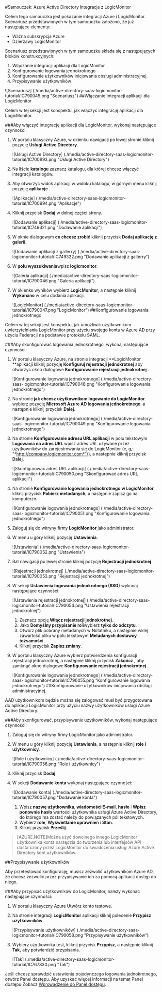 <properties 
    pageTitle="Samouczek: Azure Active Directory Integracja z LogicMonitor | Microsoft Azure" 
    description="Dowiedz się, jak użyć LogicMonitor z usługi Azure Active Directory w celu włączenia rejestracji jednokrotnej, automatycznego inicjowania obsługi administracyjnej i nie tylko!" 
    services="active-directory" 
    authors="jeevansd"  
    documentationCenter="na" 
    manager="femila"/>
<tags 
    ms.service="active-directory" 
    ms.devlang="na" 
    ms.topic="article" 
    ms.tgt_pltfrm="na" 
    ms.workload="identity" 
    ms.date="09/29/2016" 
    ms.author="jeedes" />

#<a name="tutorial-azure-active-directory-integration-with-logicmonitor"></a>Samouczek: Azure Active Directory Integracja z LogicMonitor
  
Celem tego samouczka jest pokazanie integracji Azure i LogicMonitor.  
Scenariusz przedstawionych w tym samouczku założono, że już następujące elementy:

-   Ważna subskrypcja Azure
-   Dzierżawy LogicMonitor
  
Scenariusz przedstawionych w tym samouczku składa się z następujących bloków konstrukcyjnych:

1.  Włączanie integracji aplikacji dla LogicMonitor
2.  Konfigurowanie logowania jednokrotnego
3.  Konfigurowanie użytkowników inicjowania obsługi administracyjnej.
4.  Przypisywanie użytkowników

![Scenariusz] (./media/active-directory-saas-logicmonitor-tutorial/IC790045.png "Scenariusz")
##<a name="enabling-the-application-integration-for-logicmonitor"></a>Włączanie integracji aplikacji dla LogicMonitor
  
Celem w tej sekcji jest konspektu, jak włączyć integrację aplikacji dla LogicMonitor.

###<a name="to-enable-the-application-integration-for-logicmonitor-perform-the-following-steps"></a>Aby włączyć integrację aplikacji dla LogicMonitor, wykonaj następujące czynności:

1.  W portalu klasyczny Azure, w okienku nawigacji po lewej stronie kliknij pozycję **Usługi Active Directory**.

    ![Usługi Active Directory] (./media/active-directory-saas-logicmonitor-tutorial/IC700993.png "Usługi Active Directory")

2.  Na liście **katalogu** zaznacz katalogu, dla której chcesz włączyć integracji katalogów.

3.  Aby otworzyć widok aplikacji w widoku katalogu, w górnym menu kliknij pozycję **aplikacje** .

    ![Aplikacje] (./media/active-directory-saas-logicmonitor-tutorial/IC700994.png "Aplikacje")

4.  Kliknij przycisk **Dodaj** w dolnej części strony.

    ![Dodawanie aplikacji] (./media/active-directory-saas-logicmonitor-tutorial/IC749321.png "Dodawanie aplikacji")

5.  W oknie dialogowym **co chcesz zrobić** kliknij przycisk **Dodaj aplikację z galerii**.

    ![Dodawanie aplikacji z gallerry] (./media/active-directory-saas-logicmonitor-tutorial/IC749322.png "Dodawanie aplikacji z gallerry")

6.  W **polu wyszukiwania**wpisz **logicmonitor**.

    ![Galeria aplikacji] (./media/active-directory-saas-logicmonitor-tutorial/IC790046.png "Galeria aplikacji")

7.  W okienku wyników wybierz **LogicMonitor**, a następnie kliknij **Wykonano** w celu dodania aplikacji.

    ![LogicMonitor] (./media/active-directory-saas-logicmonitor-tutorial/IC790047.png "LogicMonitor")
##<a name="configuring-single-sign-on"></a>Konfigurowanie logowania jednokrotnego
  
Celem w tej sekcji jest konspektu, jak umożliwić użytkownikom uwierzytelniania LogicMonitor przy użyciu swojego konta w Azure AD przy użyciu Federacji na podstawie protokołu SAML.

###<a name="to-configure-single-sign-on-perform-the-following-steps"></a>Aby skonfigurować logowania jednokrotnego, wykonaj następujące czynności:

1.  W portalu klasyczny Azure, na stronie integracji **LogicMonitor **aplikacji kliknij pozycję **Konfiguruj rejestracji jednokrotnej** aby otworzyć okno dialogowe **Konfigurowanie rejestracji jednokrotnej** .

    ![Konfigurowanie logowania jednokrotnego] (./media/active-directory-saas-logicmonitor-tutorial/IC790048.png "Konfigurowanie logowania jednokrotnego")

2.  Na stronie **jak chcesz użytkownikom logowanie do LogicMonitor** wybierz pozycję **Microsoft Azure AD logowania jednokrotnego**, a następnie kliknij przycisk **Dalej**.

    ![Konfigurowanie logowania jednokrotnego] (./media/active-directory-saas-logicmonitor-tutorial/IC790049.png "Konfigurowanie logowania jednokrotnego")

3.  Na stronie **Konfigurowanie adresu URL aplikacji** w polu tekstowym **Logowania na adres URL** wpisz adres URL używane przez użytkowników do zarejestrowania się do LogicMonitor \(e, g,: "*http://company.logicmonitor.com*"\), a następnie kliknij przycisk **Dalej**.

    ![Skonfigurować adres URL aplikacji] (./media/active-directory-saas-logicmonitor-tutorial/IC790050.png "Skonfigurować adres URL aplikacji")

4.  Na stronie **Konfigurowanie logowania jednokrotnego w LogicMonitor** kliknij przycisk **Pobierz metadanych**, a następnie zapisz go na komputerze.

    ![Konfigurowanie logowania jednokrotnego] (./media/active-directory-saas-logicmonitor-tutorial/IC790051.png "Konfigurowanie logowania jednokrotnego")

5.  Zaloguj się do witryny firmy **LogicMonitor** jako administrator.

6.  W menu u góry kliknij pozycję **Ustawienia**.

    ![Ustawienia] (./media/active-directory-saas-logicmonitor-tutorial/IC790052.png "Ustawienia")

7.  Bat nawigacji po lewej stronie kliknij pozycję **Rejestracji jednokrotnej**

    ![Rejestracji jednokrotnej] (./media/active-directory-saas-logicmonitor-tutorial/IC790053.png "Rejestracji jednokrotnej")

8.  W sekcji **Ustawienia logowania jednokrotnego (SSO)** wykonaj następujące czynności:

    ![Ustawienia rejestracji jednokrotnej] (./media/active-directory-saas-logicmonitor-tutorial/IC790054.png "Ustawienia rejestracji jednokrotnej")

    1.  Zaznacz opcję **Włącz rejestracji jednokrotnej**.
    2.  Jako **Domyślny przypisanie roli**wybierz **tylko do odczytu**.
    3.  Otwórz plik pobrany metadanych w Notatniku, a następnie wklej zawartość pliku w polu tekstowym **Metadanych dostawcy tożsamości** .
    4.  Kliknij przycisk **Zapisz zmiany**.

9.  W portalu klasyczny Azure wybierz potwierdzenia konfiguracji rejestracji jednokrotnej, a następnie kliknij przycisk **Zakończ** , aby zamknąć okno dialogowe **Konfigurowanie rejestracji jednokrotnej** .

    ![Konfigurowanie logowania jednokrotnego] (./media/active-directory-saas-logicmonitor-tutorial/IC790055.png "Konfigurowanie logowania jednokrotnego")
##<a name="configuring-user-provisioning"></a>Konfigurowanie użytkowników inicjowania obsługi administracyjnej.
  
AAD użytkownikom będzie można się zalogować musi być przygotowana do aplikacji LogicMonitor przy użyciu nazwy użytkowników usługi Azure Active Directory.

###<a name="to-configure-user-provisioning-perform-the-following-steps"></a>Aby skonfigurować, przypisywanie użytkowników, wykonaj następujące czynności:

1.  Zaloguj się do witryny firmy LogicMonitor jako administrator.

2.  W menu u góry kliknij pozycję **Ustawienia**, a następnie kliknij **role i użytkownicy**.

    ![Role i użytkownicy] (./media/active-directory-saas-logicmonitor-tutorial/IC790056.png "Role i użytkownicy")

3.  Kliknij przycisk **Dodaj**.

4.  W sekcji **Dodawanie konta** wykonaj następujące czynności:

    ![Dodawanie konta] (./media/active-directory-saas-logicmonitor-tutorial/IC790057.png "Dodawanie konta")

    1.  Wpisz **nazwę użytkownika**, **wiadomości E-mail**, **hasło** i **Wpisz ponownie hasło** wartości użytkownika usługi Azure Active Directory, do którego ma zostać należy do powiązanych pól tekstowych.
    2.  Wybierz **role**, **Wyświetlanie uprawnień** i **Stan**.
    3.  Kliknij przycisk **Prześlij**.

>[AZURE.NOTE]Można użyć dowolnego innego LogicMonitor użytkownika konta narzędzia do tworzenia lub interfejsów API dostarczony przez LogicMonitor do świadczenia usługi Azure Active Directory kont użytkowników.

##<a name="assigning-users"></a>Przypisywanie użytkowników
  
Aby przetestować konfigurację, musisz zezwolić użytkownikom Azure AD, że chcesz zezwolić przez przypisywanie ich za pomocą aplikacji dostęp do niego.

###<a name="to-assign-users-to-logicmonitor-perform-the-following-steps"></a>Aby przypisać użytkowników do LogicMonitor, należy wykonać następujące czynności:

1.  W portalu klasyczny Azure Utwórz konto testowe.

2.  Na stronie integracji **LogicMonitor** aplikacji kliknij polecenie **Przypisz użytkowników**.

    ![Przypisywanie użytkowników] (./media/active-directory-saas-logicmonitor-tutorial/IC790058.png "Przypisywanie użytkowników")

3.  Wybierz użytkownika test, kliknij przycisk **Przypisz**, a następnie kliknij **Tak,** aby potwierdzić przypisania.

    ![Tak] (./media/active-directory-saas-logicmonitor-tutorial/IC767830.png "Tak")
  
Jeśli chcesz sprawdzić ustawienia pojedynczego logowania jednokrotnego, otwórz Panel dostępu. Aby uzyskać więcej informacji na temat Panel dostępu Zobacz [Wprowadzenie do Panel dostępu](active-directory-saas-access-panel-introduction.md).




